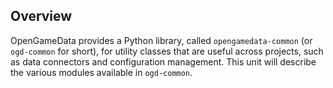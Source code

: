 ## Overview

OpenGameData provides a Python library, called `opengamedata-common` (or `ogd-common` for short), for utility classes that are useful across projects, such as data connectors and configuration management.
This unit will describe the various modules available in `ogd-common`.
